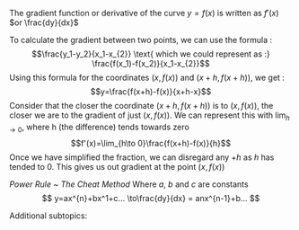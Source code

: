 The gradient function or derivative of the curve $y=f(x)$ is written as $f'(x)$ $or \frac{dy}{dx}$

To calculate the gradient between two points, we can use the formula : $$\frac{y_1-y_2}{x_1-x_{2}} \text{ which we could represent as :} \frac{f(x_1)-f(x_2)}{x_1-x_{2}}$$
Using this formula for the coordinates $(x,f(x))$ and $(x+h,f(x+h))$, we get :
$$y=\frac{f(x+h)-f(x)}{x+h-x}$$
Consider that the closer the coordinate $(x+h,f(x+h))$ is to $(x,f(x))$, the closer we are to the gradient of just $(x,f(x))$. 
We can represent this with $\lim_{h\to0}$, where h (the difference) tends towards zero
$$f'(x)=\lim_{h\to 0}\frac{f(x+h)-f(x)}{h}$$
Once we have simplified the fraction, we can disregard any $+h$ as $h$ has tended to 0. This gives us out gradient at the point $(x, f(x))$

*Power Rule ~ The Cheat Method*
Where $a\text{, }b\text{ and }c$ are constants
$$
y=ax^{n}+bx^1+c... \to\frac{dy}{dx} = anx^{n-1}+b...
$$


Additional subtopics:
```folder-index-content
```